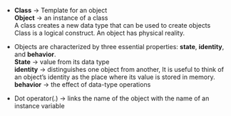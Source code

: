 - <b>Class</b> -> Template for an object<br>
<b>Object</b> -> an instance of a class<br>
A class creates a new data type that can be used to create objects<br>
Class is a logical construct. An object has physical reality.

- Objects are characterized by three essential properties: <b>state</b>, <b>identity</b>, and <b>behavior</b>.<br>
<b>State</b> -> value from its data type<br>
<b>identity</b> -> distinguishes one object from another, It is useful to think of an object’s identity as the place where its value is stored in memory.<br>
<b>behavior</b> -> the effect of data-type operations<br>

- Dot operator(.)</b> -> links the name of the object with the name of an instance variable

